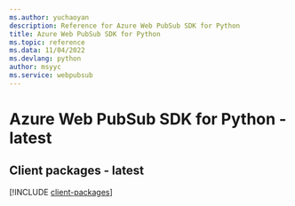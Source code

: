 ```yaml
---
ms.author: yuchaoyan
description: Reference for Azure Web PubSub SDK for Python
title: Azure Web PubSub SDK for Python
ms.topic: reference
ms.data: 11/04/2022
ms.devlang: python
author: msyyc
ms.service: webpubsub
---
```

# Azure Web PubSub SDK for Python - latest

## Client packages - latest
[!INCLUDE [client-packages](web-pubsub-client-index.md)]